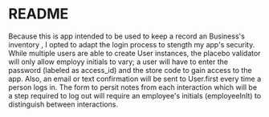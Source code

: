 # README

Because this is app intended to be used to keep a record an Business's inventory , I opted to adapt the login process to stength my app's security. While multiple users are able to create User instances, the placebo validator will only allow employy initials to vary; a user will have to enter the password (labeled as access_id) and the store code to gain access to the app. Also, an email or text confirmation will be sent to User.first every time a person logs in. The form to persit notes from each interaction  which will be a step required to log out will require an employee's initials (employeeInIt) to distinguish between interactions.